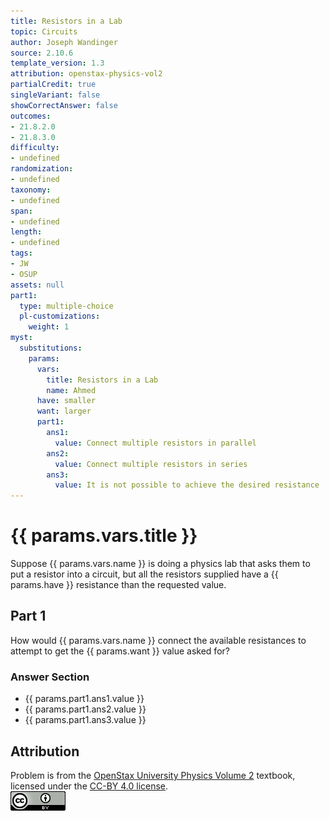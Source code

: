 ```yaml
---
title: Resistors in a Lab
topic: Circuits
author: Joseph Wandinger
source: 2.10.6
template_version: 1.3
attribution: openstax-physics-vol2
partialCredit: true
singleVariant: false
showCorrectAnswer: false
outcomes:
- 21.8.2.0
- 21.8.3.0
difficulty:
- undefined
randomization:
- undefined
taxonomy:
- undefined
span:
- undefined
length:
- undefined
tags:
- JW
- OSUP
assets: null
part1:
  type: multiple-choice
  pl-customizations:
    weight: 1
myst:
  substitutions:
    params:
      vars:
        title: Resistors in a Lab
        name: Ahmed
      have: smaller
      want: larger
      part1:
        ans1:
          value: Connect multiple resistors in parallel
        ans2:
          value: Connect multiple resistors in series
        ans3:
          value: It is not possible to achieve the desired resistance
---
```

# {{ params.vars.title }}
Suppose {{ params.vars.name }} is doing a physics lab that asks them to put a resistor into a circuit, but all the resistors supplied have a {{ params.have }} resistance than the requested value.

## Part 1

How would {{ params.vars.name }} connect the available resistances to attempt to get the {{ params.want }} value asked for?

### Answer Section

- {{ params.part1.ans1.value }}
- {{ params.part1.ans2.value }}
- {{ params.part1.ans3.value }}

## Attribution

Problem is from the [OpenStax University Physics Volume 2](https://openstax.org/details/books/university-physics-volume-2) textbook, licensed under the [CC-BY 4.0 license](https://creativecommons.org/licenses/by/4.0/).<br>![Image representing the Creative Commons 4.0 BY license.](https://raw.githubusercontent.com/firasm/bits/master/by.png)